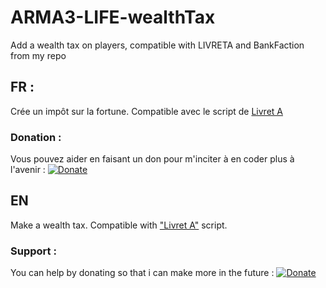 # ARMA3-LIFE-wealthTax
Add a wealth tax on players, compatible with LIVRETA and BankFaction from my repo

## FR :
Crée un impôt sur la fortune.
Compatible avec le script de [Livret A](https://github.com/Novax69/ARMA3-LIFE-Pack-Loan-LivretA)

### Donation :

Vous pouvez aider en faisant un don pour m'inciter à en coder plus à l'avenir :
[![Donate](https://img.shields.io/badge/Donate-PayPal-green.svg)](https://paypal.me/novax69)

## EN 
Make a wealth tax.
Compatible with ["Livret A"](https://github.com/Novax69/ARMA3-LIFE-Pack-Loan-LivretA) script.

### Support :

You can help by donating so that i can make more in the future : [![Donate](https://img.shields.io/badge/Donate-PayPal-green.svg)](https://paypal.me/novax69)